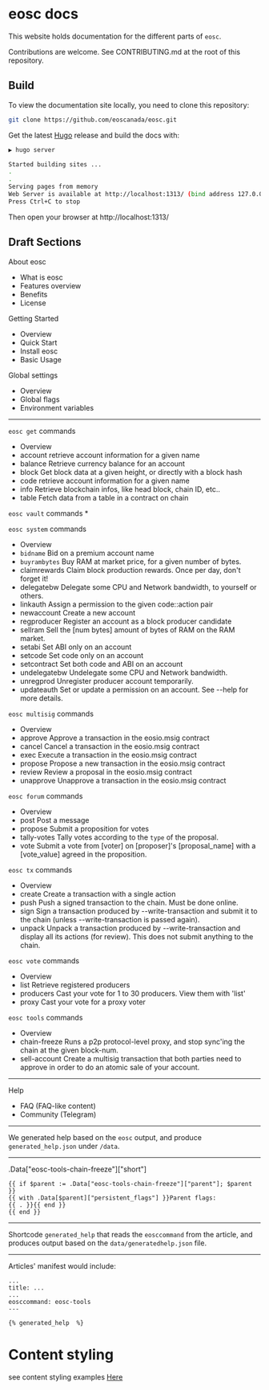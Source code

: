 # eosc docs

This website holds documentation for the different parts of `eosc`.

Contributions are welcome.  See CONTRIBUTING.md at the root of this
repository.

## Build

To view the documentation site locally, you need to clone this repository:

```bash
git clone https://github.com/eoscanada/eosc.git
```

Get the latest [Hugo](https://github.com/gohugoio/hugo) release and build the docs with:

```bash
▶ hugo server

Started building sites ...
.
.
Serving pages from memory
Web Server is available at http://localhost:1313/ (bind address 127.0.0.1)
Press Ctrl+C to stop
```

Then open your browser at http://localhost:1313/


## Draft Sections


About eosc
* What is eosc
* Features overview
* Benefits
* License

Getting Started
* Overview
* Quick Start
* Install eosc
* Basic Usage

Global settings
* Overview
* Global flags
* Environment variables

---

`eosc get` commands
* Overview
* account     retrieve account information for a given name
* balance     Retrieve currency balance for an account
* block       Get block data at a given height, or directly with a block hash
* code        retrieve account information for a given name
* info        Retrieve blockchain infos, like head block, chain ID, etc..
* table       Fetch data from a table in a contract on chain

`eosc vault` commands
*

`eosc system` commands
* Overview
* `bidname`      Bid on a premium account name
* `buyrambytes`  Buy RAM at market price, for a given number of bytes.
* claimrewards Claim block production rewards. Once per day, don't forget it!
* delegatebw   Delegate some CPU and Network bandwidth, to yourself or others.
* linkauth     Assign a permission to the given code::action pair
* newaccount   Create a new account
* regproducer  Register an account as a block producer candidate
* sellram      Sell the [num bytes] amount of bytes of RAM on the RAM market.
* setabi       Set ABI only on an account
* setcode      Set code only on an account
* setcontract  Set both code and ABI on an account
* undelegatebw Undelegate some CPU and Network bandwidth.
* unregprod    Unregister producer account temporarily.
* updateauth   Set or update a permission on an account. See --help for more details.

`eosc multisig` commands
* Overview
* approve     Approve a transaction in the eosio.msig contract
* cancel      Cancel a transaction in the eosio.msig contract
* exec        Execute a transaction in the eosio.msig contract
* propose     Propose a new transaction in the eosio.msig contract
* review      Review a proposal in the eosio.msig contract
* unapprove   Unapprove a transaction in the eosio.msig contract

`eosc forum` commands
* Overview
* post        Post a message
* propose     Submit a proposition for votes
* tally-votes Tally votes according to the `type` of the proposal.
* vote        Submit a vote from [voter] on [proposer]'s [proposal_name] with a [vote_value] agreed in the proposition.

`eosc tx` commands
* Overview
* create      Create a transaction with a single action
* push        Push a signed transaction to the chain.  Must be done online.
* sign        Sign a transaction produced by --write-transaction and submit it to the chain (unless --write-transaction is passed again).
* unpack      Unpack a transaction produced by --write-transaction and display all its actions (for review).  This does not submit anything to the chain.

`eosc vote` commands
* Overview
* list        Retrieve registered producers
* producers   Cast your vote for 1 to 30 producers. View them with 'list'
* proxy       Cast your vote for a proxy voter

`eosc tools` commands
* Overview
* chain-freeze    Runs a p2p protocol-level proxy, and stop sync'ing the chain at the given block-num.
* sell-account    Create a multisig transaction that both parties need to approve in order to do an atomic sale of your account.

---

Help
* FAQ         (FAQ-like content)
* Community   (Telegram)


-----------------------------

We generated help based on the `eosc` output, and produce
`generated_help.json` under `/data`.

---

.Data["eosc-tools-chain-freeze"]["short"]

```
{{ if $parent := .Data["eosc-tools-chain-freeze"]["parent"]; $parent }}
{{ with .Data[$parent]["persistent_flags"] }}Parent flags:
{{ . }}{{ end }}
{{ end }}
```

---

Shortcode `generated_help` that reads the `eosccommand` from the article, and produces
output based on the `data/generatedhelp.json` file.

---

Articles' manifest would include:

```
...
title: ...
...
eosccommand: eosc-tools
---

{% generated_help  %}
```



# Content styling

see content styling examples [Here](http://eosc.eoscanada.com/content-tuto/)